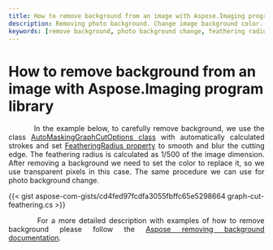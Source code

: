 ```yaml
---
title: How to remove background from an image with Aspose.Imaging program library
description: Removing photo background. Change image background color.
keywords: [remove background, photo background change, feathering radius, auto masking graph cut]
---
```


# How to remove background from an image with Aspose.Imaging program library

<p align='justify'>
&nbsp;&nbsp;&nbsp;&nbsp;&nbsp;&nbsp;&nbsp;&nbsp;
In the example below, to carefully remove background, we use the class <a href="https://reference.aspose.com/imaging/net/aspose.imaging.masking.options/automaskinggraphcutoptions/">AutoMaskingGraphCutOptions class</a> with automatically calculated strokes and set <a href="https://reference.aspose.com/imaging/net/aspose.imaging.masking.options/graphcutmaskingoptions/featheringradius/">FeatheringRadius property</a> to smooth and blur the cutting edge. The feathering radius is calculated as 1/500 of the image dimension. After removing a background we need to set the color to replace it, so we use transparent pixels in this case. The same procedure we can use for photo background change.
</p>

{{< gist aspose-com-gists/cd4fed97fcdfa3055fbffc65e5298664 graph-cut-feathering.cs >}}

<p align='justify'>
&nbsp;&nbsp;&nbsp;&nbsp;&nbsp;&nbsp;&nbsp;&nbsp;
For a more detailed description with examples of how to remove background please follow the <a href="https://docs.aspose.com/imaging/net/removing-background-from-images/">Aspose removing background documentation</a>.
</p>
